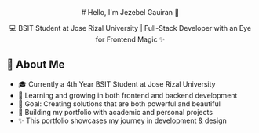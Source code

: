 <div align="center">
  # Hello, I'm Jezebel Gauiran 👋
  
  💻 BSIT Student at Jose Rizal University | Full-Stack Developer with an Eye for Frontend Magic ✨
</div>

## 🚀 About Me
- 🎓 Currently a 4th Year BSIT Student at Jose Rizal University
- 🌱 Learning and growing in both frontend and backend development
- 🎯 Goal: Creating solutions that are both powerful and beautiful
- 💼 Building my portfolio with academic and personal projects
- ✨ This portfolio showcases my journey in development & design


